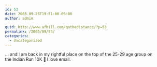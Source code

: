 ```yaml
---
id: 53
date: 2005-09-25T19:51:00-06:00
author: admin
  
guid: http://www.afhill.com/gothedistance/?p=53
permalink: /2005/09/53/
categories:
  - Uncategorized
---
```

&#8230; and I am back in my rightful place on the top of the 25-29 age group on the Indian Run 10K 🙂 I love email.